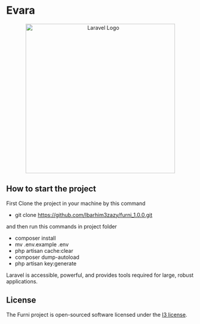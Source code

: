 # Evara
<p align="center"><a href="https://laravel.com" target="_blank"><img src="https://raw.githubusercontent.com/laravel/art/master/logo-lockup/5%20SVG/2%20CMYK/1%20Full%20Color/laravel-logolockup-cmyk-red.svg" width="400" alt="Laravel Logo"></a></p>


## How to start the project

First Clone the project in your machine by this command

- git clone https://github.com/Ibarhim3zazy/furni_1.0.0.git

and then run this commands in project folder
- composer install
- mv .env.example .env
- php artisan cache:clear
- composer dump-autoload
- php artisan key:generate

Laravel is accessible, powerful, and provides tools required for large, robust applications.

## License

The Furni project is open-sourced software licensed under the [I3 license](https://bit.ly/3MCy2Y6).
